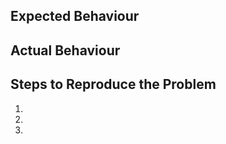 ## Expected Behaviour

<!-- Describe in detail the expected behaviour -->

## Actual Behaviour

<!-- Describe in detail the issue that is being encountered -->

## Steps to Reproduce the Problem

  1.
  1.
  1.
